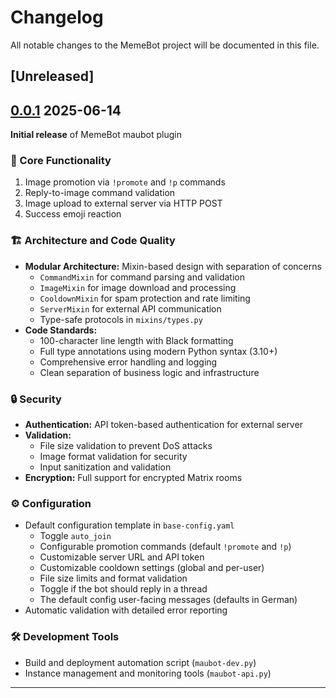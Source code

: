 # Changelog

All notable changes to the MemeBot project will be documented in this file.

## [Unreleased]

## [0.0.1] 2025-06-14

**Initial release** of MemeBot maubot plugin

### 🚀 Core Functionality
1. Image promotion via `!promote` and `!p` commands
2. Reply-to-image command validation
3. Image upload to external server via HTTP POST
4. Success emoji reaction

### 🏗️ Architecture and Code Quality
- **Modular Architecture:** Mixin-based design with separation of concerns
  - `CommandMixin` for command parsing and validation
  - `ImageMixin` for image download and processing
  - `CooldownMixin` for spam protection and rate limiting
  - `ServerMixin` for external API communication
  - Type-safe protocols in `mixins/types.py`
- **Code Standards:**
  - 100-character line length with Black formatting
  - Full type annotations using modern Python syntax (3.10+)
  - Comprehensive error handling and logging
  - Clean separation of business logic and infrastructure

### 🔒 Security
- **Authentication:** API token-based authentication for external server
- **Validation:** 
  - File size validation to prevent DoS attacks
  - Image format validation for security
  - Input sanitization and validation
- **Encryption:** Full support for encrypted Matrix rooms

### ⚙️ Configuration
- Default configuration template in `base-config.yaml`
  - Toggle `auto_join`
  - Configurable promotion commands (default `!promote` and `!p`)
  - Customizable server URL and API token
  - Customizable cooldown settings (global and per-user)
  - File size limits and format validation
  - Toggle if the bot should reply in a thread
  - The default config user-facing messages (defaults in German)
- Automatic validation with detailed error reporting

### 🛠️ Development Tools
- Build and deployment automation script (`maubot-dev.py`)
- Instance management and monitoring tools (`maubot-api.py`)

---

[0.0.1]: https://github.com/olivierlacan/keep-a-changelog/releases/tag/v0.0.1